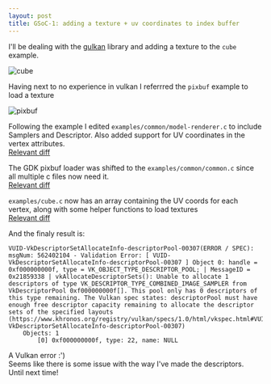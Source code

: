 ```yaml
---
layout: post
title: GSoC-1: adding a texture + uv coordinates to index buffer
---
```


I'll be dealing with the [gulkan](https://gitlab.freedesktop.org/xrdesktop/gulkan/) library and adding a texture to the `cube` example.  

![cube](https://i.imgur.com/6NV7y3H.png)  

Having next to no experience in vulkan I referrred the `pixbuf` example to load a texture  

![pixbuf](https://user-images.githubusercontent.com/43549821/122593576-7d839280-d083-11eb-8b3b-189ecc2c304c.png)  

Following the example I edited `examples/common/model-renderer.c` to include Samplers and Descriptor. Also added support for UV coordinates in the vertex attributes.  
[Relevant diff](https://gitlab.freedesktop.org/sin3point14/gulkan/-/commit/473bd83199fc284070f4cb44eb75e6f85af4c511#74b1ced7f75de57174dfd0dafe60c49b8971280b)  

The GDK pixbuf loader was shifted to the `examples/common/common.c` since all multiple c files now need it.  
[Relevant diff](https://gitlab.freedesktop.org/sin3point14/gulkan/-/commit/473bd83199fc284070f4cb44eb75e6f85af4c511#6db0fc5cf6e5282a7270a0ffd5da3f3577ca13ec)  

`examples/cube.c` now has an array containing the UV coords for each vertex, along with some helper functions to load textures  
[Relevant diff](https://gitlab.freedesktop.org/sin3point14/gulkan/-/commit/473bd83199fc284070f4cb44eb75e6f85af4c511#b95593e7f6deb44a78a39fe2101db6c1472e4800)  

And the finaly result is:  

```
VUID-VkDescriptorSetAllocateInfo-descriptorPool-00307(ERROR / SPEC): msgNum: 562402104 - Validation Error: [ VUID-VkDescriptorSetAllocateInfo-descriptorPool-00307 ] Object 0: handle = 0xf000000000f, type = VK_OBJECT_TYPE_DESCRIPTOR_POOL; | MessageID = 0x21859338 | vkAllocateDescriptorSets(): Unable to allocate 1 descriptors of type VK_DESCRIPTOR_TYPE_COMBINED_IMAGE_SAMPLER from VkDescriptorPool 0xf000000000f[]. This pool only has 0 descriptors of this type remaining. The Vulkan spec states: descriptorPool must have enough free descriptor capacity remaining to allocate the descriptor sets of the specified layouts (https://www.khronos.org/registry/vulkan/specs/1.0/html/vkspec.html#VUID-VkDescriptorSetAllocateInfo-descriptorPool-00307)
    Objects: 1
        [0] 0xf000000000f, type: 22, name: NULL
```

A Vulkan error :')  
Seems like there is some issue with the way I've made the descriptors.  
Until next time!  
